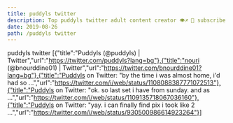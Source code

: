 ```yaml
---
title: puddyls twitter
description: Top puddyls twitter adult content creator 👁♐️ 👑 subscribe puddyls twitter to my porn site below IG puddyls twitter
date: 2019-08-26
path: /puddyls twitter
---
```


puddyls twitter
[{"title":"Puddyls (@puddyls) | Twitter","url":"https://twitter.com/puddyls?lang=bg"},{"title":"nouri (@bnourddine01) | Twitter","url":"https://twitter.com/bnourddine01?lang=bg"},{"title":"Puddyls on Twitter: \"by the time i was almost home, i'd had so ...","url":"https://twitter.com/i/web/status/1108088387771072513"},{"title":"Puddyls on Twitter: \"ok. so last set i have from sunday. and as ...","url":"https://twitter.com/i/web/status/1109135718067036160"},{"title":"Puddyls on Twitter: \"yay. i can finally find pix i took like 2 ...","url":"https://twitter.com/i/web/status/930500986614923264"}]

